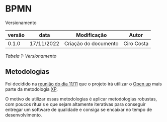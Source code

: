 # BPMN

Versionamento

versão | data | Modificação | Autor
-------|------|-------------|------
0.1.0 | 17/11/2022 | Criação do documento | Ciro Costa

*Tabela 1: Versionamento*

## Metodologias 

Foi decidido na [reunião do dia 11/11](./Base/1.3.IniciativasExtras.md#ata-primeira-reunião---11112022) que o projeto irá utilizar o [Open up](https://www.utm.mx/~caff/doc/OpenUPWeb/) mais parte da metodologia [XP](https://pt.wikipedia.org/wiki/Programa%C3%A7%C3%A3o_extrema).

O motivo de utilizar essas metodologias é aplicar metodologias robustas, com poucos rituais e que sejam altamente iterativas para conseguir entregar um software de qualidade e consiga se encaixar no tempo de desenvolvimento.
